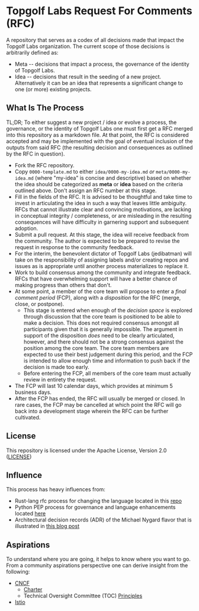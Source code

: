 # Topgolf Labs Request For Comments (RFC)

A repository that serves as a codex of all decisions made that impact the Topgolf Labs organization. The current scope of those decisions is arbitrarily defined as:

- Meta -- decisions that impact a process, the governance of the identity of Topgolf Labs.
- Idea -- decisions that result in the seeding of a new project. Alternatively it can be an idea that represents a significant change to one (or more) existing projects.

## What Is The Process

TL;DR; To either suggest a new project / idea or evolve a process, the governance, or the identity of Topgolf Labs one must first get a RFC merged into this repository as a markdown file. At that point, the RFC is considered accepted and may be implemented with the goal of eventual inclusion of the outputs from said RFC (the resulting decision and consequences as outlined by the RFC in question).

- Fork the RFC repository.
- Copy `0000-template.md` to either `idea/0000-my-idea.md` *or* `meta/0000-my-idea.md` (where "my-idea" is concise and descriptive) based on whether the idea should be categorized as **meta** or **idea** based on the criteria outlined above. Don't assign an RFC number at this stage.
- Fill in the fields of the RFC. It is advised to be thoughtful and take time to invest in articulating the idea in such a way that leaves little ambiguity. RFCs that cannot illustrate clear and convincing motivations, are lacking in conceptual integrity / completeness, or are misleading in the resulting consequences will have difficulty in garnering support and subsequent adoption.
- Submit a pull request. At this stage, the idea will receive feedback from the community. The author is expected to be prepared to revise the request in response to the community feedback.
- For the interim, the benevolent dictator of Topgolf Labs (jedibatman) will take on the responsibility of assigning labels and/or creating repos and issues as is appropriate until another process materializes to replace it.
- Work to build consensus among the community and integrate feedback. RFCs that have overwhelming support will have a better chance of making progress than others that don't.
- At some point, a member of the core team will propose to enter a *final comment period* (FCP), along with a *disposition* for the RFC (merge, close, or postpone).
  - This stage is entered when enough of the *decision space* is explored through discussion that the core team is positioned to be able to make a decision. This does not required consensus amongst all participants given that it is generally impossible. The argument in support of the disposition *does* need to be clearly articulated, however, and there should not be a strong consensus against the position among the core team. The core team members are expected to use their best judgement during this period, and the FCP is intended to allow enough time and information to push back if the decision is made too early.
  - Before entering the FCP, all members of the core team must actually review in entirety the request.
- The FCP will last 10 calendar days, which provides at minimum 5 business days.
- After the FCP has ended, the RFC will usually be merged or closed. In rare cases, the FCP may be cancelled at which point the RFC will go back into a development stage wherein the RFC can be further cultivated.

## License

This repository is licensed under the Apache License, Version 2.0 ([LICENSE](../master/LICENSE))

## Influence

This process has heavy influences from:

- Rust-lang rfc process for changing the language located in this [repo](https://github.com/rust-lang/rfcs)
- Python PEP process for governance and language enhancements located [here](https://www.python.org/dev/peps/)
- Architectural decision records (ADR) of the Michael Nygard flavor that is illustrated in [this blog post](http://thinkrelevance.com/blog/2011/11/15/documenting-architecture-decisions)

## Aspirations

To understand where you are going, it helps to know where you want to go. From a community aspirations perspective one can derive insight from the following:

- [CNCF](https://www.cncf.io)
  - [Charter](https://www.cncf.io/about/charter/)
  - Technical Oversight Committee (TOC) [Principles](https://github.com/cncf/toc/blob/master/PRINCIPLES.md)
- [Istio](https://github.com/istio/community)
